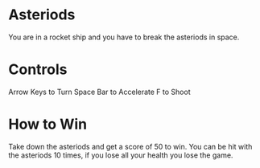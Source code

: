 # Asteriods
You are in a rocket ship and you have to break the asteriods in space.

# Controls
Arrow Keys to Turn
Space Bar to Accelerate
F to Shoot

# How to Win
Take down the asteriods and get a score of 50 to win.
You can be hit with the asteriods 10 times, if you lose all your health you lose the game.

